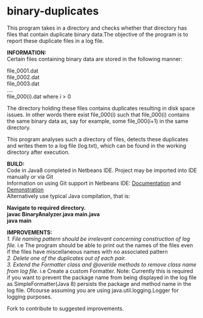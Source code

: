 # binary-duplicates
This program takes in a directory and checks whether that directory has files that contain duplicate binary data.The objective of the program is to report these duplicate files in a log file.

<strong>INFORMATION:</strong><br>
Certain files containing binary data are stored in the following manner:

file_0001.dat<br>
file_0002.dat<br>
file_0003.dat<br>
....<br>
file_000(i).dat where i > 0 

The directory holding these files contains duplicates resulting in disk space issues.
In other words there exist file_000(i) such that file_000(i) contains the same binary data as, say for example, some file_000(i+1) in the same directory.

This program analyses such a directory of files, detects these duplicates and writes them to a log file (log.txt), which can be found in the working directory after execution.


<strong>BUILD:</strong><br>
Code in Java8 completed in Netbeans IDE.
Project may be imported into IDE manually or via Git<br>
Information on using Git support in Netbeans IDE: <a href="https://netbeans.org/kb/docs/ide/git.html" target="_blank">Documentation</a> and <a href="https://www.youtube.com/watch?v=mzzAUEFS4vs" target="_blank">Demonstration</a><br>
Alternatively use typical Java compilation, that is:<br>

<strong>Navigate to required directory.</strong><br>
<strong>javac BinaryAnalyzer.java main.java</strong><br>
<strong>java main</strong>

<strong>IMPROVEMENTS:</strong><br>
<i>1. File naming pattern should be irrelevant concerning construction of log file.</i> i.e The program should be able to print out the names of the files even if the files have miscellaneous names with no associated pattern<br>
<i>2. Delete one of the duplicates out of each pair.</i><br>
<i>3. Extend the Formatter class and @overide methods to remove class name from log file.</i> i.e Create a custom Formatter. Note: Currently this is required if you want to prevent the package name from being displayed in the log file as SimpleFormatter(Java 8) persists the package and method name in the log file. Ofcourse assuming you are using java.util.logging.Logger for logging purposes.<br>

Fork to contribute to suggested improvements.

